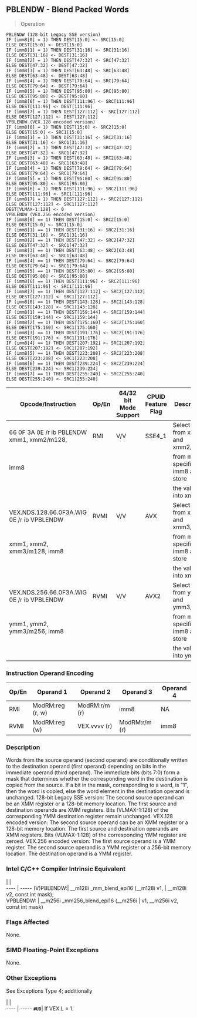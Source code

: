 ## PBLENDW  -  Blend Packed Words

> Operation

``` slim
PBLENDW (128-bit Legacy SSE version)
IF (imm8[0] = 1) THEN DEST[15:0] <- SRC[15:0]
ELSE DEST[15:0] <- DEST[15:0]
IF (imm8[1] = 1) THEN DEST[31:16] <- SRC[31:16]
ELSE DEST[31:16] <- DEST[31:16]
IF (imm8[2] = 1) THEN DEST[47:32] <- SRC[47:32]
ELSE DEST[47:32] <- DEST[47:32]
IF (imm8[3] = 1) THEN DEST[63:48] <- SRC[63:48]
ELSE DEST[63:48] <- DEST[63:48]
IF (imm8[4] = 1) THEN DEST[79:64] <- SRC[79:64]
ELSE DEST[79:64] <- DEST[79:64]
IF (imm8[5] = 1) THEN DEST[95:80] <- SRC[95:80]
ELSE DEST[95:80] <- DEST[95:80]
IF (imm8[6] = 1) THEN DEST[111:96] <- SRC[111:96]
ELSE DEST[111:96] <- DEST[111:96]
IF (imm8[7] = 1) THEN DEST[127:112] <- SRC[127:112]
ELSE DEST[127:112] <- DEST[127:112]
VPBLENDW (VEX.128 encoded version)
IF (imm8[0] = 1) THEN DEST[15:0] <- SRC2[15:0]
ELSE DEST[15:0] <- SRC1[15:0]
IF (imm8[1] = 1) THEN DEST[31:16] <- SRC2[31:16]
ELSE DEST[31:16] <- SRC1[31:16]
IF (imm8[2] = 1) THEN DEST[47:32] <- SRC2[47:32]
ELSE DEST[47:32] <- SRC1[47:32]
IF (imm8[3] = 1) THEN DEST[63:48] <- SRC2[63:48]
ELSE DEST[63:48] <- SRC1[63:48]
IF (imm8[4] = 1) THEN DEST[79:64] <- SRC2[79:64]
ELSE DEST[79:64] <- SRC1[79:64]
IF (imm8[5] = 1) THEN DEST[95:80] <- SRC2[95:80]
ELSE DEST[95:80] <- SRC1[95:80]
IF (imm8[6] = 1) THEN DEST[111:96] <- SRC2[111:96]
ELSE DEST[111:96] <- SRC1[111:96]
IF (imm8[7] = 1) THEN DEST[127:112] <- SRC2[127:112]
ELSE DEST[127:112] <- SRC1[127:112]
DEST[VLMAX-1:128] <- 0
VPBLENDW (VEX.256 encoded version)
IF (imm8[0] == 1) THEN DEST[15:0] <- SRC2[15:0]
ELSE DEST[15:0] <- SRC1[15:0]
IF (imm8[1] == 1) THEN DEST[31:16] <- SRC2[31:16]
ELSE DEST[31:16] <- SRC1[31:16]
IF (imm8[2] == 1) THEN DEST[47:32] <- SRC2[47:32]
ELSE DEST[47:32] <- SRC1[47:32]
IF (imm8[3] == 1) THEN DEST[63:48] <- SRC2[63:48]
ELSE DEST[63:48] <- SRC1[63:48]
IF (imm8[4] == 1) THEN DEST[79:64] <- SRC2[79:64]
ELSE DEST[79:64] <- SRC1[79:64]
IF (imm8[5] == 1) THEN DEST[95:80] <- SRC2[95:80]
ELSE DEST[95:80] <- SRC1[95:80]
IF (imm8[6] == 1) THEN DEST[111:96] <- SRC2[111:96]
ELSE DEST[111:96] <- SRC1[111:96]
IF (imm8[7] == 1) THEN DEST[127:112] <- SRC2[127:112]
ELSE DEST[127:112] <- SRC1[127:112]
IF (imm8[0] == 1) THEN DEST[143:128] <- SRC2[143:128]
ELSE DEST[143:128] <- SRC1[143:128]
IF (imm8[1] == 1) THEN DEST[159:144] <- SRC2[159:144]
ELSE DEST[159:144] <- SRC1[159:144]
IF (imm8[2] == 1) THEN DEST[175:160] <- SRC2[175:160]
ELSE DEST[175:160] <- SRC1[175:160]
IF (imm8[3] == 1) THEN DEST[191:176] <- SRC2[191:176]
ELSE DEST[191:176] <- SRC1[191:176]
IF (imm8[4] == 1) THEN DEST[207:192] <- SRC2[207:192]
ELSE DEST[207:192] <- SRC1[207:192]
IF (imm8[5] == 1) THEN DEST[223:208] <- SRC2[223:208]
ELSE DEST[223:208] <- SRC1[223:208]
IF (imm8[6] == 1) THEN DEST[239:224] <- SRC2[239:224]
ELSE DEST[239:224] <- SRC1[239:224]
IF (imm8[7] == 1) THEN DEST[255:240] <- SRC2[255:240]
ELSE DEST[255:240] <- SRC1[255:240]

```

 Opcode/Instruction                        | Op/En| 64/32 bit Mode Support| CPUID Feature Flag| Description                          
 ---  | --- | --- | --- | ---
 66 0F 3A 0E /r ib PBLENDW xmm1, xmm2/m128,| RMI  | V/V                   | SSE4_1            | Select words from xmm1 and xmm2/m128 
 imm8                                      |      |                       |                   | from mask specified in imm8 and store
                                           |      |                       |                   | the values into xmm1.                
 VEX.NDS.128.66.0F3A.WIG 0E /r ib VPBLENDW | RVMI | V/V                   | AVX               | Select words from xmm2 and xmm3/m128 
 xmm1, xmm2, xmm3/m128, imm8               |      |                       |                   | from mask specified in imm8 and store
                                           |      |                       |                   | the values into xmm1.                
 VEX.NDS.256.66.0F3A.WIG 0E /r ib VPBLENDW | RVMI | V/V                   | AVX2              | Select words from ymm2 and ymm3/m256 
 ymm1, ymm2, ymm3/m256, imm8               |      |                       |                   | from mask specified in imm8 and store
                                           |      |                       |                   | the values into ymm1.                

### Instruction Operand Encoding
 Op/En| Operand 1       | Operand 2    | Operand 3    | Operand 4
 ---  | --- | --- | --- | ---
 RMI  | ModRM:reg (r, w)| ModRM:r/m (r)| imm8         | NA       
 RVMI | ModRM:reg (w)   | VEX.vvvv (r) | ModRM:r/m (r)| imm8     

### Description
Words from the source operand (second operand) are conditionally written to
the destination operand (first operand) depending on bits in the immediate operand
(third operand). The immediate bits (bits 7:0) form a mask that determines whether
the corresponding word in the destination is copied from the source. If a bit
in the mask, corresponding to a word, is “1\", then the word is copied, else
the word element in the destination operand is unchanged. 128-bit Legacy SSE
version: The second source operand can be an XMM register or a 128-bit memory
location. The first source and destination operands are XMM registers. Bits
(VLMAX-1:128) of the corresponding YMM destination register remain unchanged.
VEX.128 encoded version: The second source operand can be an XMM register or
a 128-bit memory location. The first source and destination operands are XMM
registers. Bits (VLMAX-1:128) of the corresponding YMM register are zeroed.
VEX.256 encoded version: The first source operand is a YMM register. The second
source operand is a YMM register or a 256-bit memory location. The destination
operand is a YMM register.



### Intel C/C++ Compiler Intrinsic Equivalent
   | |  
---- | -----
 (V)PBLENDW:| __m128i _mm_blend_epi16 (__m128i v1,
            | __m128i v2, const int mask);        
 VPBLENDW:  | __m256i _mm256_blend_epi16 (__m256i 
            | v1, __m256i v2, const int mask)     

### Flags Affected
None.


### SIMD Floating-Point Exceptions
None.


### Other Exceptions
See Exceptions Type 4; additionally

   | |  
---- | -----
 **``#UD``**| If VEX.L = 1.

